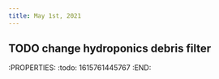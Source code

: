 ```yaml
---
title: May 1st, 2021
---
```


## TODO change hydroponics debris filter
:PROPERTIES:
:todo: 1615761445767
:END: